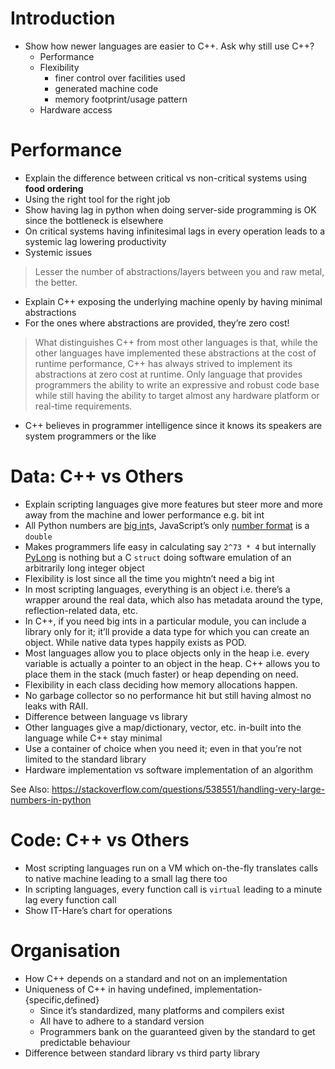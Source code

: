 # Introduction

* Show how newer languages are easier to C++.  Ask why still use C++?
  - Performance
  - Flexibility
    + finer control over facilities used
    + generated machine code
    +  memory footprint/usage pattern
  - Hardware access

# Performance

* Explain the difference between critical vs non-critical systems using **food ordering**
* Using the right tool for the right job
* Show having lag in python when doing server-side programming is OK since the bottleneck is elsewhere
* On critical systems having infinitesimal lags in every operation leads to a systemic lag lowering productivity
* Systemic issues
> Lesser the number of abstractions/layers between you and raw metal, the better.
* Explain C++ exposing the underlying machine openly by having minimal abstractions
* For the ones where abstractions are provided, they’re zero cost!
> What distinguishes C++ from most other languages is that, while the other languages have implemented these abstractions at the cost of runtime performance, C++ has always strived to implement its abstractions at zero cost at runtime.
> Only language that provides programmers the ability to write an expressive and robust code base while still having the ability to target almost any hardware platform or real-time requirements.
* C++ believes in programmer intelligence since it knows its speakers are system programmers or the like

# Data: C++ vs Others

* Explain scripting languages give more features but steer more and more away from the machine and lower performance e.g. bit int
* All Python numbers are [big int](https://rushter.com/blog/python-integer-implementation/)s, JavaScript’s only [number format](https://www.w3schools.com/js/js_numbers.asp) is a `double`
* Makes programmers life easy in calculating say `2^73 * 4` but internally [PyLong](https://docs.python.org/3/c-api/long.html#c.PyLongObject) is nothing but a C `struct` doing software emulation of an arbitrarily long integer object
* Flexibility is lost since all the time you mightn’t need a big int
* In most scripting languages, everything is an object i.e. there’s a wrapper around the real data, which also has metadata around the type, reflection-related data, etc.
* In C++, if you need big ints in a particular module, you can include a library only for it; it’ll provide a data type for which you can create an object. While native data types happily exists as POD.
* Most languages allow you to place objects only in the heap i.e. every variable is actually a pointer to an object in the heap.  C++ allows you to place them in the stack (much faster) or heap depending on need.
* Flexibility in each class deciding how memory allocations happen.
* No garbage collector so no performance hit but still having almost no leaks with RAII.
* Difference between language vs library
* Other languages give a map/dictionary, vector, etc. in-built into the language while C++ stay minimal
* Use a container of choice when you need it; even in that you’re not limited to the standard library
* Hardware implementation vs software implementation of an algorithm

See Also: https://stackoverflow.com/questions/538551/handling-very-large-numbers-in-python

# Code: C++ vs Others

* Most scripting languages run on a VM which on-the-fly translates calls to native machine leading to a small lag there too
* In scripting languages, every function call is `virtual` leading to a minute lag every function call
* Show IT-Hare’s chart for operations

# Organisation

* How C++ depends on a standard and not on an implementation
* Uniqueness of C++ in having undefined, implementation-{specific,defined}
  - Since it’s standardized, many platforms and compilers exist
  - All have to adhere to a standard version
  - Programmers bank on the guaranteed given by the standard to get predictable behaviour
* Difference between standard library vs third party library

